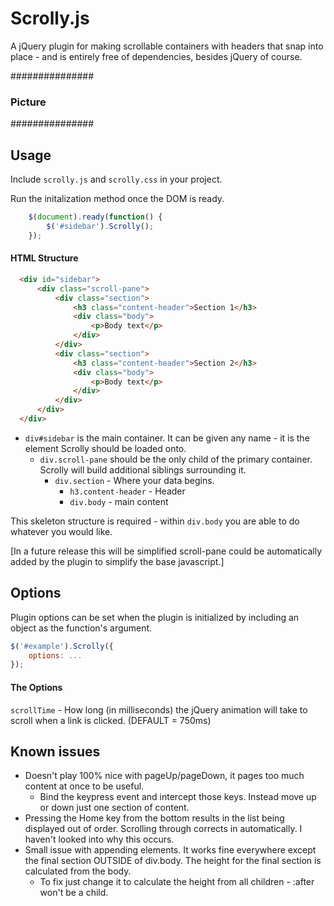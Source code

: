 Scrolly.js
==========

A jQuery plugin for making scrollable containers with headers that snap into place - and is entirely free of dependencies, besides jQuery of course.

###############
### Picture ###
###############

## Usage

Include `scrolly.js` and `scrolly.css` in your project.

Run the initalization method once the DOM is ready.

``` javascript
    $(document).ready(function() {
        $('#sidebar').Scrolly();
    });
```

#### HTML Structure

``` HTML
  <div id="sidebar">
      <div class="scroll-pane">
          <div class="section">
              <h3 class="content-header">Section 1</h3>
              <div class="body">
                  <p>Body text</p>
              </div>
          </div>
          <div class="section">
              <h3 class="content-header">Section 2</h3>
              <div class="body">
                  <p>Body text</p>
              </div>
          </div>          
      </div>
  </div>  
```

- `div#sidebar` is the main container. It can be given any name - it is the element Scrolly should be loaded onto.
  - `div.scroll-pane` should be the only child of the primary container. Scrolly will build additional siblings surrounding it.
    - `div.section` - Where your data begins.
	  - `h3.content-header` - Header
	  - `div.body` - main content

This skeleton structure is required - within `div.body` you are able to do whatever you would like.

[In a future release this will be simplified scroll-pane could be automatically added by the plugin to simplify the base javascript.]

## Options

Plugin options can be set when the plugin is initialized by including an object as the function's argument.

``` javascript
$('#example').Scrolly({
    options: ...
});
```
#### The Options

`scrollTime` - How long (in milliseconds) the jQuery animation will take to scroll when a link is clicked. (DEFAULT = 750ms)

## Known issues

- Doesn't play 100% nice with pageUp/pageDown, it pages too much content at once to be useful.
  - Bind the keypress event and intercept those keys. Instead move up or down just one section of content.
- Pressing the Home key from the bottom results in the list being displayed out of order. Scrolling through corrects in automatically. I haven't looked into why this occurs.
- Small issue with appending elements. It works fine everywhere except the final section OUTSIDE of div.body. The height for the final section is calculated from the body.
  - To fix just change it to calculate the height from all children - :after won't be a child.
